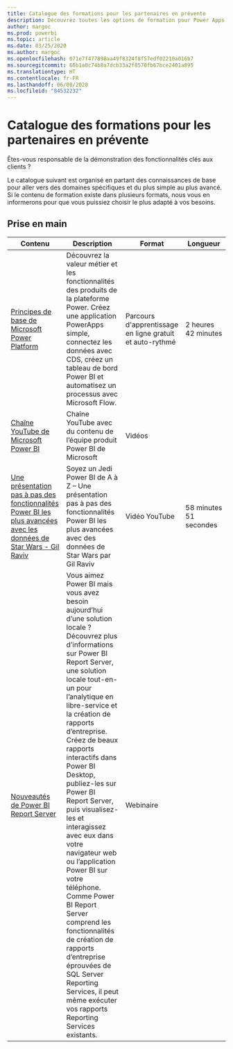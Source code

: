 ```yaml
---
title: Catalogue des formations pour les partenaires en prévente
description: Découvrez toutes les options de formation pour Power Apps
author: margoc
ms.prod: powerbi
ms.topic: article
ms.date: 03/25/2020
ms.author: margoc
ms.openlocfilehash: 071e7f477898aa49f8324f8f57edf02210a016b7
ms.sourcegitcommit: 66b1a0c74b8a7dcb33a2f8570fb67bce2401a895
ms.translationtype: HT
ms.contentlocale: fr-FR
ms.lasthandoff: 06/08/2020
ms.locfileid: "84532232"
---
```

# <a name="partner-pre-sales-learning-catalog"></a>Catalogue des formations pour les partenaires en prévente

Êtes-vous responsable de la démonstration des fonctionnalités clés aux clients ? 

Le catalogue suivant est organisé en partant des connaissances de base pour aller vers des domaines spécifiques et du plus simple au plus avancé. Si le contenu de formation existe dans plusieurs formats, nous vous en informerons pour que vous puissiez choisir le plus adapté à vos besoins.

## <a name="get-started"></a>Prise en main<a name="get-started"></a>
| Contenu  | Description | Format  | Longueur   |
|-------------------------------------------------------------------------------------------------------------------------------------|-------------------------------------------------------------------------------------------------------------------------------------------------------------------------------------------------------------------------------------------------------------------------------------------------------------------------------------------------------------------------------------------------------------------------------------------------------------------------------------------------------------------------------------------------------------------|---------------------------------------|-------------|
| [Principes de base de Microsoft Power Platform](https://docs.microsoft.com/learn/paths/power-plat-fundamentals/)   | Découvrez la valeur métier et les fonctionnalités des produits de la plateforme Power. Créez une application PowerApps simple, connectez les données avec CDS, créez un tableau de bord Power BI et automatisez un processus avec Microsoft Flow.   | Parcours d'apprentissage en ligne gratuit et auto-rythmé | 2 heures 42 minutes   |
| [Chaîne YouTube de Microsoft Power BI](https://www.youtube.com/user/mspowerbi/videos)                                                 | Chaîne YouTube avec du contenu de l’équipe produit Power BI de Microsoft  | Vidéos |             |
| [Une présentation pas à pas des fonctionnalités Power BI les plus avancées avec les données de Star Wars - Gil Raviv](https://www.youtube.com/watch?v=r0Qk5V8dvgg) | Soyez un Jedi Power BI de A à Z – Une présentation pas à pas des fonctionnalités Power BI les plus avancées avec des données de Star Wars par Gil Raviv  | Vidéo YouTube   | 58 minutes 51 secondes |
| [Nouveautés de Power BI Report Server](https://info.microsoft.com/whats-new-powerbi-report-server-ondemand.html)       | Vous aimez Power BI mais vous avez besoin aujourd’hui d’une solution locale ? Découvrez plus d’informations sur Power BI Report Server, une solution locale tout-en-un pour l’analytique en libre-service et la création de rapports d’entreprise. Créez de beaux rapports interactifs dans Power BI Desktop, publiez-les sur Power BI Report Server, puis visualisez-les et interagissez avec eux dans votre navigateur web ou l’application Power BI sur votre téléphone. Comme Power BI Report Server comprend les fonctionnalités de création de rapports d’entreprise éprouvées de SQL Server Reporting Services, il peut même exécuter vos rapports Reporting Services existants. | Webinaire   |             |